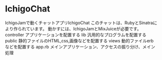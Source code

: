 # IchigoChat
IchigoJamで動くチャットアプリIchigoChat
このチャットは、RubyとSinatraにより作られています。
動かすには、IchigoJamとMixJuiceが必要です。
controller アプリケーションを配置する
lib 汎用的なプログラムを配置する
public 静的ファイルのHTML,css,画像などを配置する
views 動的ファイルerbなどを配置する
app.rb メインアプリケーション、アクセスの振り分け、メイン処理
